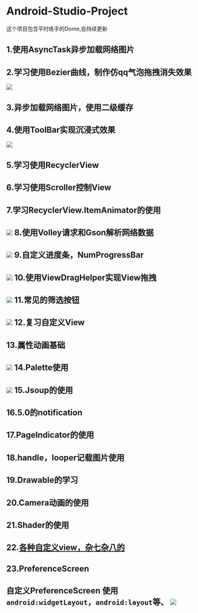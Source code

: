 # Android-Studio-Project
这个项目包含平时练手的Dome,会持续更新

1.使用AsyncTask异步加载网络图片
-------
2.学习使用Bezier曲线，制作仿qq气泡拖拽消失效果
-------
![](https://github.com/70kg/Android-Studio-Project/blob/master/Screenshots/b.gif)  

3.异步加载网络图片，使用二级缓存
-------
4.使用ToolBar实现沉浸式效果
----
![](https://github.com/70kg/Android-Studio-Project/blob/master/Screenshots/StatusBar.png)  

5.学习使用RecyclerView
-------
6.学习使用Scroller控制View
-------
7.学习RecyclerView.ItemAnimator的使用
-------
![](https://github.com/70kg/Android-Studio-Project/blob/master/Screenshots/RecyclerViewAnimator.gif)
8.使用Volley请求和Gson解析网络数据
-------
![](https://github.com/70kg/Android-Studio-Project/blob/master/Screenshots/weather.jpg)
9.自定义进度条，NumProgressBar
-------
![](https://github.com/70kg/Android-Studio-Project/blob/master/Screenshots/numProgressbar.gif)
10.使用ViewDragHelper实现View拖拽
-------
![](https://github.com/70kg/Android-Studio-Project/blob/master/Screenshots/youtube.gif)
11.常见的筛选按钮
---
![](https://github.com/70kg/Android-Studio-Project/blob/master/Screenshots/popupbutton.gif)
12.复习自定义View
---
13.属性动画基础
---
![](https://github.com/70kg/Android-Studio-Project/blob/master/Screenshots/Property_ainm.png)
14.Palette使用
---
![](http://7xjlmz.com1.z0.glb.clouddn.com/palette.jpg)
15.Jsoup的使用
---
16.5.0的notification
---
17.PageIndicator的使用
---
18.handle，looper记载图片使用
---
19.Drawable的学习
---
20.Camera动画的使用
---
21.Shader的使用
---
22.[各种自定义view，杂七杂八的](https://github.com/70kg/Android-Studio-Project/tree/master/app/src/main/java/com/com/mr_wrong/CustomView)
---
23.PreferenceScreen
---
自定义PreferenceScreen  使用` android:widgetLayout`，`android:layout`等、
![](https://github.com/70kg/Android-Studio-Project/blob/master/Screenshots/PreferenceScreen.png)
---

